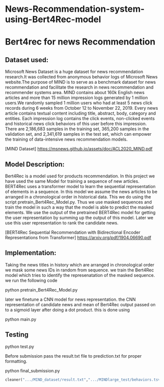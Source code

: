 # News-Recommendation-system-using-Bert4Rec-model

# Bert4rec for news Recommendation 
## Dataset used:
Microsoft News Dataset is a huge dataset for news 
recommendation research.It was collected from anonymous
behavior logs of Microsoft News website.The purpose of
MIND is to serve as a benchmark dataset for news
recommendation and facilitate the research in news
recommendation and recommender systems area.
MIND contains about 160k English news articles and more
than 15 million impression logs generated by 1 million
users.We randomly sampled 1 million users who had at least
5 news click records during 6 weeks from October 12 to
November 22, 2019. Every news article contains textual
content including title, abstract, body, category and entities.
Each impression log contains the click events, non-clicked
events and historical news click behaviors of this user before
this impression.
There are 2,186,683 samples in the training set, 365,200
samples in the validation set, and 2,341,619 samples in the
test set, which can empower the training
of data-intensive news recommendation models.

[MIND Dataset] https://msnews.github.io/assets/doc/ACL2020_MIND.pdf
## Model Description:
Bert4Rec is a model used for products recommendation. In this project we have used the same Model for training a sequence of new articles.
BERT4Rec uses a transformer model to learn the sequential
representation of elements in a sequence. In this model we
assume the news articles to be arranged in a chronological
order in historical data. This we do using the script pretrain_Bert4Rec_Model.py. Thus we use masked sequences and
train the model in such a way that the model is able to
predict the masked elements. 
We use the output of the pretrained
BERT4Rec model for getting the user representation
by summing up the output of this model. Later we use this
user representation to rank the candidate news.

[BERT4Rec Sequential Recommendation with Bidirectional
Encoder Representations from Transformer] https://arxiv.org/pdf/1904.06690.pdf

## Implementation:
Taking the news titles in history which are arranged in chronological order we mask some news IDs in random from sequence. we train the Bert4Rec model which tries to identify the represenatation of the masked sequence.
we run the following code

python pretrain_Bert4Rec_Model.py

later we finetune a CNN model for news representation. the CNN representation of candidate news and mean of Bert4Rec output passed on to a sigmoid layer after doing a dot product.
this is done using

python main.py

## Testing
python test.py

Before submission pass the result.txt file to prediction.txt for proper formatting.

python final_submission.py

```python
cleaner(".../MIND_dataset/result.txt",".../MINDlarge_test/behaviors.tsv","..../MIND_dataset/prediction.txt")
```



